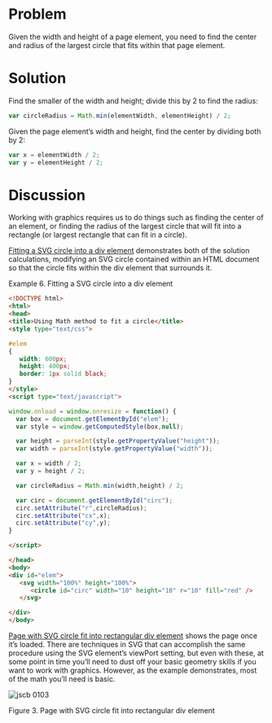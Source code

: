 # Problem

Given the width and height of a page element, you need to find the center and radius of the largest circle that fits within that page element.

# Solution

Find the smaller of the width and height; divide this by 2 to find the radius:

```javascript
var circleRadius = Math.min(elementWidth, elementHeight) / 2;
```

Given the page element’s width and height, find the center by dividing both by 2:

```javascript
var x = elementWidth / 2;
var y = elementHeight / 2;
```

# Discussion

Working with graphics requires us to do things such as finding the center of an element, or finding the radius of the largest circle that will fit into a rectangle (or largest rectangle that can fit in a circle).

[Fitting a SVG circle into a div element](#fitting_an_svg_circle_into_a_div_element) demonstrates both of the solution calculations, modifying an SVG circle contained within an HTML document so that the circle fits within the div element that surrounds it.

Example 6. Fitting a SVG circle into a div element

```html
<!DOCTYPE html>
<html>
<head>
<title>Using Math method to fit a circle</title>
<style type="text/css">

#elem
{
   width: 600px;
   height: 400px;
   border: 1px solid black;
}
</style>
<script type="text/javascript">

window.onload = window.onresize = function() {
  var box = document.getElementById("elem");
  var style = window.getComputedStyle(box,null);

  var height = parseInt(style.getPropertyValue("height"));
  var width = parseInt(style.getPropertyValue("width"));

  var x = width / 2;
  var y = height / 2;

  var circleRadius = Math.min(width,height) / 2;

  var circ = document.getElementById("circ");
  circ.setAttribute("r",circleRadius);
  circ.setAttribute("cx",x);
  circ.setAttribute("cy",y);
}

</script>

</head>
<body>
<div id="elem">
   <svg width="100%" height="100%">
      <circle id="circ" width="10" height="10" r="10" fill="red" />
   </svg>

</div>
</body>
```

[Page with SVG circle fit into rectangular div element](#page_with_svg_circle_fitted_into_rectang) shows the page once it’s loaded. There are techniques in SVG that can accomplish the same procedure using the SVG element’s viewPort setting, but even with these, at some point in time you’ll need to dust off your basic geometry skills if you want to work with graphics. However, as the example demonstrates, most of the math you’ll need is basic.

![jscb 0103](images/jscb_0103.png)

Figure 3. Page with SVG circle fit into rectangular div element